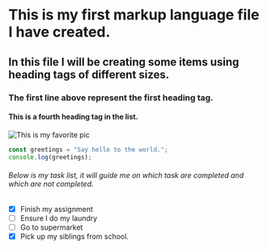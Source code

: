 # This is my first markup language file I have created.
## In this file I will be creating some items using heading tags of different sizes.
### The first line above represent the first heading tag.
#### This is a fourth heading tag in the list.

![This is my favorite pic](https://github.com/user-attachments/assets/51e2ba6e-d46d-4007-b734-038ad0692a80)


``` JAVASCRIPT
const greetings = "Say hello to the world.";
console.log(greetings);
```

###### Below is my task list, it will guide me on which task are completed and which are not completed.

- [x] Finish my assignment
- [ ] Ensure I do my laundry
- [ ] Go to supermarket
- [x] Pick up my siblings from school.
